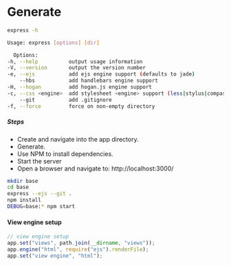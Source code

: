 # Generate

```bash
express -h

Usage: express [options] [dir]

  Options:
-h, --help          output usage information
-V, --version       output the version number
-e, --ejs           add ejs engine support (defaults to jade)
    --hbs           add handlebars engine support
-H, --hogan         add hogan.js engine support
-c, --css <engine>  add stylesheet <engine> support (less|stylus|compass|sass) (defaults to plain css)
    --git           add .gitignore
-f, --force         force on non-empty directory
```

##### Steps

- Create and navigate into the app directory.
- Generate.
- Use NPM to install dependencies.
- Start the server
- Open a browser and navigate to: http://localhost:3000/

```bash
mkdir base
cd base
express --ejs --git .
npm install
DEBUG=base:* npm start
```

#### View engine setup

```js
// view engine setup
app.set("views", path.join(__dirname, "views"));
app.engine("html", require("ejs").renderFile);
app.set("view engine", "html");
```
